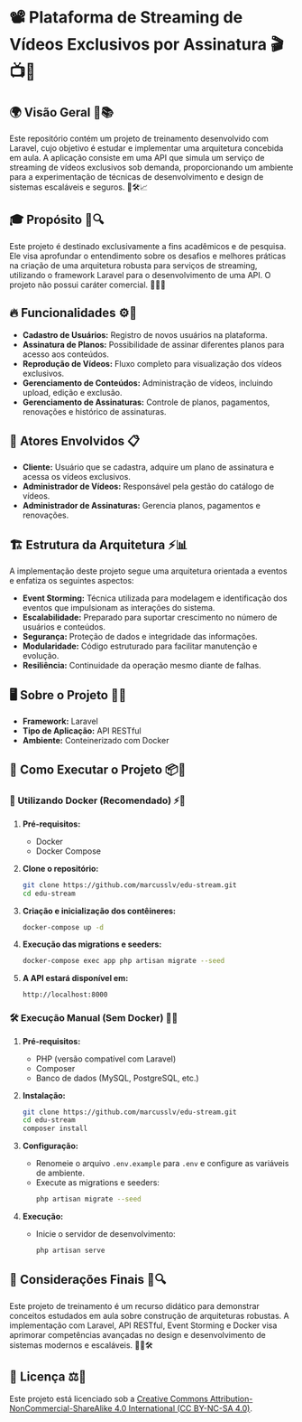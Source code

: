 # 📽️ Plataforma de Streaming de Vídeos Exclusivos por Assinatura 🎬📺🚀

## 🌍 Visão Geral 📌📚

Este repositório contém um projeto de treinamento desenvolvido com Laravel, cujo objetivo é estudar e implementar uma arquitetura concebida em aula. A aplicação consiste em uma API que simula um serviço de streaming de vídeos exclusivos sob demanda, proporcionando um ambiente para a experimentação de técnicas de desenvolvimento e design de sistemas escaláveis e seguros. 🎯🛠️📈

## 🎓 Propósito 📖🔍

Este projeto é destinado exclusivamente a fins acadêmicos e de pesquisa. Ele visa aprofundar o entendimento sobre os desafios e melhores práticas na criação de uma arquitetura robusta para serviços de streaming, utilizando o framework Laravel para o desenvolvimento de uma API. O projeto não possui caráter comercial. 🎯💡📘

## 🔥 Funcionalidades ⚙️📌

- **Cadastro de Usuários:** Registro de novos usuários na plataforma.
- **Assinatura de Planos:** Possibilidade de assinar diferentes planos para acesso aos conteúdos.
- **Reprodução de Vídeos:** Fluxo completo para visualização dos vídeos exclusivos.
- **Gerenciamento de Conteúdos:** Administração de vídeos, incluindo upload, edição e exclusão.
- **Gerenciamento de Assinaturas:** Controle de planos, pagamentos, renovações e histórico de assinaturas.

## 👥 Atores Envolvidos 📋

- **Cliente:** Usuário que se cadastra, adquire um plano de assinatura e acessa os vídeos exclusivos.
- **Administrador de Vídeos:** Responsável pela gestão do catálogo de vídeos.
- **Administrador de Assinaturas:** Gerencia planos, pagamentos e renovações.

## 🏗️ Estrutura da Arquitetura ⚡📊

A implementação deste projeto segue uma arquitetura orientada a eventos e enfatiza os seguintes aspectos:

- **Event Storming:** Técnica utilizada para modelagem e identificação dos eventos que impulsionam as interações do sistema.
- **Escalabilidade:** Preparado para suportar crescimento no número de usuários e conteúdos.
- **Segurança:** Proteção de dados e integridade das informações.
- **Modularidade:** Código estruturado para facilitar manutenção e evolução.
- **Resiliência:** Continuidade da operação mesmo diante de falhas.

## 🖥️ Sobre o Projeto 🔧📂

- **Framework:** Laravel
- **Tipo de Aplicação:** API RESTful
- **Ambiente:** Conteinerizado com Docker

## 🚀 Como Executar o Projeto 📦🔧

### 🐳 Utilizando Docker (Recomendado) ⚡📌

1. **Pré-requisitos:**
   - Docker
   - Docker Compose

2. **Clone o repositório:**
   ```bash
   git clone https://github.com/marcusslv/edu-stream.git
   cd edu-stream
   ```

3. **Criação e inicialização dos contêineres:**
   ```bash
   docker-compose up -d
   ```

4. **Execução das migrations e seeders:**
   ```bash
   docker-compose exec app php artisan migrate --seed
   ```

5. **A API estará disponível em:**
   ```
   http://localhost:8000
   ```

### 🛠️ Execução Manual (Sem Docker) 💾📂

1. **Pré-requisitos:**
   - PHP (versão compatível com Laravel)
   - Composer
   - Banco de dados (MySQL, PostgreSQL, etc.)

2. **Instalação:**
   ```bash
   git clone https://github.com/marcusslv/edu-stream.git
   cd edu-stream
   composer install
   ```

3. **Configuração:**
   - Renomeie o arquivo `.env.example` para `.env` e configure as variáveis de ambiente.
   - Execute as migrations e seeders:
     ```bash
     php artisan migrate --seed
     ```

4. **Execução:**
   - Inicie o servidor de desenvolvimento:
     ```bash
     php artisan serve
     ```

## 🎯 Considerações Finais 📢🔍

Este projeto de treinamento é um recurso didático para demonstrar conceitos estudados em aula sobre construção de arquiteturas robustas. A implementação com Laravel, API RESTful, Event Storming e Docker visa aprimorar competências avançadas no design e desenvolvimento de sistemas modernos e escaláveis. 🚀💡🛠️

## 📜 Licença ⚖️🔗

Este projeto está licenciado sob a [Creative Commons Attribution-NonCommercial-ShareAlike 4.0 International (CC BY-NC-SA 4.0)](LICENSE).


